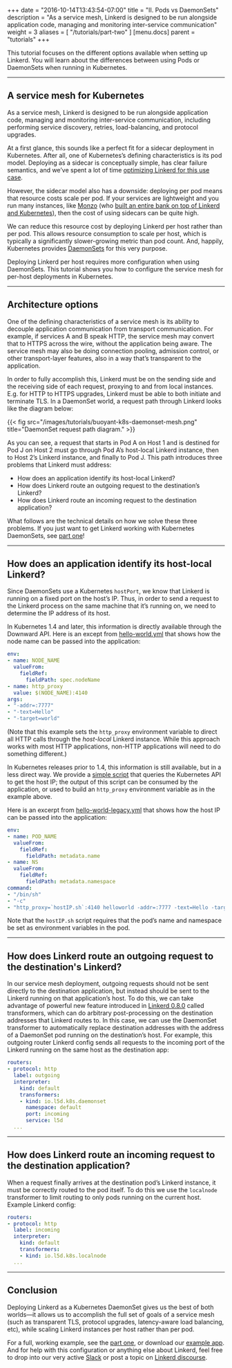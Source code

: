 +++
date = "2016-10-14T13:43:54-07:00"
title = "II. Pods vs DaemonSets"
description = "As a service mesh, Linkerd is designed to be run alongside application code, managing and monitoring inter-service communication"
weight = 3
aliases = [
  "/tutorials/part-two"
]
[menu.docs]
  parent = "tutorials"
+++

This tutorial focuses on the different options available when setting up Linkerd.
You will learn about the differences between using Pods or DaemonSets when
running in Kubernetes.

---

## A service mesh for Kubernetes
As a service mesh, Linkerd is designed to be run alongside application code,
managing and monitoring inter-service communication, including performing
service discovery, retries, load-balancing, and protocol upgrades.

At a first glance, this sounds like a perfect fit for a sidecar deployment in
Kubernetes. After all, one of Kubernetes’s defining characteristics is its pod
model. Deploying as a sidecar is conceptually simple, has clear failure semantics,
and we’ve spent a lot of time [optimizing Linkerd for this use case](https://buoyant.io/small-memory-jvm-techniques-for-microservice-sidecars/).

However, the sidecar model also has a downside: deploying per pod means that
resource costs scale per pod. If your services are lightweight and you run many
instances, like [Monzo](https://monzo.com/) (who [built an entire bank on top of Linkerd and Kubernetes](https://monzo.com/blog/2016/09/19/building-a-modern-bank-backend/)),
then the cost of using sidecars can be quite high.

We can reduce this resource cost by deploying Linkerd per host rather than per
pod. This allows resource consumption to scale per host, which is typically a
significantly slower-growing metric than pod count. And, happily, Kubernetes
provides [DaemonSets](https://kubernetes.io/docs/concepts/workloads/controllers/daemonset/)
for this very purpose.

Deploying Linkerd per host requires more configuration when using DaemonSets.
This tutorial shows you how to configure the service mesh for per-host deployments
in Kubernetes.

---

## Architecture options
One of the defining characteristics of a service mesh is its ability to decouple
application communication from transport communication. For example, if services
A and B speak HTTP, the service mesh may convert that to HTTPS across the wire,
without the application being aware. The service mesh may also be doing
connection pooling, admission control, or other transport-layer features, also
in a way that’s transparent to the application.

In order to fully accomplish this, Linkerd must be on the sending side and the
receiving side of each request, proxying to and from local instances. E.g. for
HTTP to HTTPS upgrades, Linkerd must be able to both initiate and terminate TLS.
In a DaemonSet world, a request path through Linkerd looks like the diagram below:

{{< fig src="/images/tutorials/buoyant-k8s-daemonset-mesh.png" title="DaemonSet request path diagram." >}}

As you can see, a request that starts in Pod A on Host 1 and is destined for Pod J
on Host 2 must go through Pod A’s host-local Linkerd instance, then to Host 2’s
Linkerd instance, and finally to Pod J. This path introduces three problems that
Linkerd must address:

- How does an application identify its host-local Linkerd?
- How does Linkerd route an outgoing request to the destination’s Linkerd?
- How does Linkerd route an incoming request to the destination application?

What follows are the technical details on how we solve these three problems. If
you just want to get Linkerd working with Kubernetes DaemonSets, see [part one](/tutorials/part-one)!

---
## How does an application identify its host-local Linkerd?
Since DaemonSets use a Kubernetes `hostPort`, we know that Linkerd is running on
a fixed port on the host’s IP. Thus, in order to send a request to the Linkerd
process on the same machine that it’s running on, we need to determine the IP
address of its host.

In Kubernetes 1.4 and later, this information is directly available through the
Downward API. Here is an except from [hello-world.yml](https://github.com/linkerd/linkerd-examples/blob/master/k8s-daemonset/k8s/hello-world.yml)
that shows how the node name can be passed into the application:

```yaml
env:
- name: NODE_NAME
  valueFrom:
    fieldRef:
      fieldPath: spec.nodeName
- name: http_proxy
  value: $(NODE_NAME):4140
args:
- "-addr=:7777"
- "-text=Hello"
- "-target=world"
```

(Note that this example sets the `http_proxy` environment variable to direct all
HTTP calls through the _host-local_ Linkerd instance. While this approach works
with most HTTP applications, non-HTTP applications will need to do something
different.)

In Kubernetes releases prior to 1.4, this information is still available, but in
a less direct way. We provide a [simple script](https://github.com/linkerd/linkerd-examples/blob/master/docker/helloworld/hostIP.sh)
that queries the Kubernetes API to get the host IP; the output of this script
can be consumed by the application, or used to build an `http_proxy` environment
variable as in the example above.

Here is an excerpt from [hello-world-legacy.yml](https://github.com/linkerd/linkerd-examples/blob/master/k8s-daemonset/k8s/hello-world-legacy.yml)
that shows how the host IP can be passed into the application:

```yaml
env:
- name: POD_NAME
  valueFrom:
    fieldRef:
      fieldPath: metadata.name
- name: NS
  valueFrom:
    fieldRef:
      fieldPath: metadata.namespace
command:
- "/bin/sh"
- "-c"
- "http_proxy=`hostIP.sh`:4140 helloworld -addr=:7777 -text=Hello -target=world"
```

Note that the `hostIP.sh` script requires that the pod’s name and namespace be
set as environment variables in the pod.

---

## How does Linkerd route an outgoing request to the destination's Linkerd?
In our service mesh deployment, outgoing requests should not be sent directly to
the destination application, but instead should be sent to the Linkerd running
on that application’s host. To do this, we can take advantage of powerful new
feature introduced in [Linkerd 0.8.0](https://github.com/linkerd/linkerd/releases/tag/0.8.0)
called transformers, which can do arbitrary post-processing on the destination
addresses that Linkerd routes to. In this case, we can use the DaemonSet
transformer to automatically replace destination addresses with the address of a
DaemonSet pod running on the destination’s host. For example, this outgoing
router Linkerd config sends all requests to the incoming port of the Linkerd
running on the same host as the destination app:

```yaml
routers:
- protocol: http
  label: outgoing
  interpreter:
    kind: default
    transformers:
    - kind: io.l5d.k8s.daemonset
      namespace: default
      port: incoming
      service: l5d
  ...
```

---

## How does Linkerd route an incoming request to the destination application?

When a request finally arrives at the destination pod’s Linkerd instance, it
must be correctly routed to the pod itself. To do this we use the `localnode`
transformer to limit routing to only pods running on the current host. Example
Linkerd config:

```yaml
routers:
- protocol: http
  label: incoming
  interpreter:
    kind: default
    transformers:
    - kind: io.l5d.k8s.localnode
  ...
```

---

## Conclusion
Deploying Linkerd as a Kubernetes DaemonSet gives us the best of both worlds—it
allows us to accomplish the full set of goals of a service mesh (such as
  transparent TLS, protocol upgrades, latency-aware load balancing, etc), while
  scaling Linkerd instances per host rather than per pod.

For a full, working example, see the [part one](/tutorials/part-one), or download
our [example app](https://github.com/linkerd/linkerd-examples/tree/master/k8s-daemonset).
And for help with this configuration or anything else about Linkerd, feel free
to drop into our very active [Slack](http://slack.linkerd.io/) or post a topic
on [Linkerd discourse](https://discourse.linkerd.io/).
